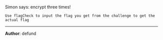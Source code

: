 Simon says: encrypt three times!

`Use flagCheck to input the flag you get from the challenge to get the actual flag`

---
**Author**: defund